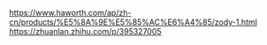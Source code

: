 https://www.haworth.com/ap/zh-cn/products/%E5%8A%9E%E5%85%AC%E6%A4%85/zody-1.html
https://zhuanlan.zhihu.com/p/395327005
